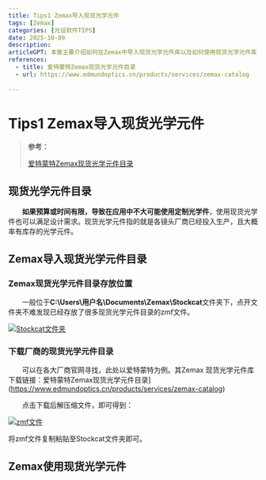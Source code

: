 ```yaml
---
title: Tips1 Zemax导入现货光学元件
tags: [Zemax]
categories: [光设软件TIPS]
date: 2025-10-09
description: 
articleGPT: 本章主要介绍如何在Zemax中导入现货光学元件库以及如何使用现货光学元件库
references:
  - title: 爱特蒙特Zemax现货光学元件目录
  - url: https://www.edmundoptics.cn/products/services/zemax-catalog
   
---
```




# Tips1 Zemax导入现货光学元件

> **参考：**
>
> [爱特蒙特Zemax现货光学元件目录](https://www.edmundoptics.cn/products/services/zemax-catalog)


## 现货光学元件目录

&emsp;&emsp;**如果预算或时间有限，导致在应用中不大可能使用定制光学件**，使用现货光学件也可以满足设计需求。现货光学元件指的就是各镜头厂商已经投入生产，且大概率有库存的光学元件。

## Zemax导入现货光学元件目录

### Zemax现货光学元件目录存放位置

&emsp;&emsp;一般位于**C:\Users\用户名\Documents\Zemax\Stockcat**文件夹下，点开文件夹不难发现已经存放了很多现货光学元件目录的zmf文件。

[![Stockcat文件夹](https://free.picui.cn/free/2025/10/09/68e71384282c9.png)](https://free.picui.cn/free/2025/10/09/68e71384282c9.png)

### 下载厂商的现货光学元件目录

&emsp;&emsp;可以在各大厂商官网寻找，此处以爱特蒙特为例。其Zemax 现货光学元件库下载链接：爱特蒙特Zemax现货光学元件目录](https://www.edmundoptics.cn/products/services/zemax-catalog)

&emsp;&emsp;点击下载后解压缩文件，即可得到：

[![zmf文件](https://free.picui.cn/free/2025/10/09/68e714a291854.png)](https://free.picui.cn/free/2025/10/09/68e714a291854.png)

将zmf文件复制粘贴至Stockcat文件夹即可。

## Zemax使用现货光学元件


